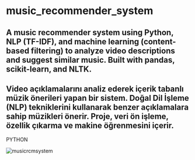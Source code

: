 # music_recommender_system
A music recommender system using Python, NLP (TF-IDF), and machine learning (content-based filtering) to analyze video descriptions and suggest similar music. Built with pandas, scikit-learn, and NLTK.
-
Video açıklamalarını analiz ederek içerik tabanlı müzik önerileri yapan bir sistem. Doğal Dil İşleme (NLP) tekniklerini kullanarak benzer açıklamalara sahip müzikleri önerir. Proje, veri ön işleme, özellik çıkarma ve makine öğrenmesini içerir.
---
PYTHON

![musicrcmsystem](https://github.com/user-attachments/assets/bd07e3ed-3e97-4984-aa57-56d86515dc98)
